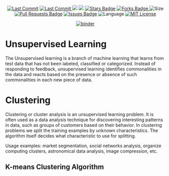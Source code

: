 <p align="center"> 
<a href="https://github.com/milaan9"><img src="https://img.shields.io/static/v1?logo=github&label=maintainer&message=milaan9&color=ff3300" alt="Last Commit"/></a> 
<a href="https://github.com/milaan9/Clustering_Algorithms_from_Scratch/graphs/commit-activity"><img src="https://img.shields.io/github/last-commit/milaan9/Clustering_Algorithms_from_Scratch.svg?colorB=ff8000&style=flat" alt="Last Commit"/> </a> 
<a href="https://github.com/milaan9/Clustering_Algorithms_from_Scratch/pulse" alt="Activity"><img src="https://img.shields.io/github/commit-activity/m/milaan9/Clustering_Algorithms_from_Scratch.svg?colorB=teal&style=flat" /></a> 
<a href="https://hits.seeyoufarm.com"><img src="https://hits.seeyoufarm.com/api/count/incr/badge.svg?url=https%3A%2F%2Fgithub.com%2Fmilaan9%2FClustering_Algorithms_from_Scratch&count_bg=%231DC92C&title_bg=%23555555&icon=&icon_color=%23E7E7E7&title=views&edge_flat=false"/></a>
<a href="https://github.com/milaan9/Clustering_Algorithms_from_Scratch/stargazers"><img src="https://img.shields.io/github/stars/milaan9/Clustering_Algorithms_from_Scratch.svg?colorB=1a53ff" alt="Stars Badge"/></a>
<a href="https://github.com/milaan9/Clustering_Algorithms_from_Scratch/network/members"><img src="https://img.shields.io/github/forks/milaan9/Clustering_Algorithms_from_Scratch" alt="Forks Badge"/> </a>
<img src="https://img.shields.io/github/repo-size/milaan9/Clustering_Algorithms_from_Scratch.svg?colorB=CC66FF&style=flat" alt="Size"/>
<a href="https://github.com/milaan9/Clustering_Algorithms_from_Scratch/pulls"><img src="https://img.shields.io/github/issues-pr/milaan9/Clustering_Algorithms_from_Scratch.svg?colorB=yellow&style=flat" alt="Pull Requests Badge"/></a>
<a href="https://github.com/milaan9/Clustering_Algorithms_from_Scratch/issues"><img src="https://img.shields.io/github/issues/milaan9/Clustering_Algorithms_from_Scratch.svg?colorB=yellow&style=flat" alt="Issues Badge"/></a>
<img src="https://img.shields.io/github/languages/top/milaan9/Clustering_Algorithms_from_Scratch.svg?colorB=996600&style=flat" alt="Language"/></a> 
<a href="https://github.com/milaan9/Clustering_Algorithms_from_Scratch/blob/main/LICENSE"><img src="https://img.shields.io/badge/License-MIT-blueviolet.svg" alt="MIT License"/></a>
</p> 
<!--<img src="https://badges.pufler.dev/contributors/milaan9/01_Python_Introduction?size=50&padding=5&bots=true" alt="milaan9"/>-->

<p align="center"> 
<a href="https://mybinder.org/v2/gh/milaan9/Clustering_Algorithms_from_Scratch/HEAD"><img src="https://mybinder.org/badge_logo.svg" alt="binder"/></a> 
</p>  


# Unsupervised Learning
The Unsupervised learning is a branch of machine learning that learns from test data that has not been labeled, classified or categorized. Instead of responding to feedback, unsupervised learning identifies commonalities in the data and reacts based on the presence or absence of such commonalities in each new piece of data.

# Clustering
Clustering or cluster analysis is an unsupervised learning problem. It is often used as a data analysis technique for discovering interesting patterns in data, such as groups of customers based on their behavior. In clustering problems we split the training examples by unknown characteristics. The algorithm itself decides what characteristic to use for splitting.

Usage examples: market segmentation, social networks analysis, organize computing clusters, astronomical data analysis, image compression, etc.

## K-means Clustering Algorithm

